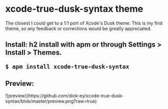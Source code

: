 # xcode-true-dusk-syntax theme

The closest I could get to a 1:1 port of Xcode's Dusk theme. This is my first theme, so any feedback or corrections would be greatly appreciated.


<h2>  Install: </>h2
install with apm or through Settings > Install > Themes.

```
$ apm install xcode-true-dusk-syntax
```
<h2>Preview:</h2>
![preview](https://github.com/dick-ey/xcode-true-dusk-syntax/blob/master/preview.png?raw=true)
